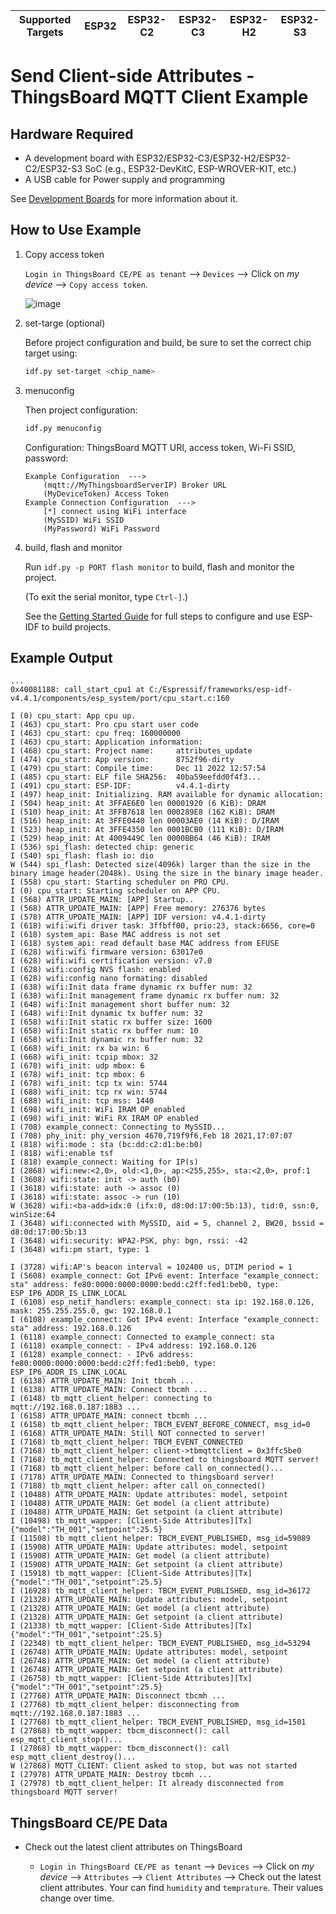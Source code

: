 | Supported Targets | ESP32 | ESP32-C2 | ESP32-C3 | ESP32-H2 | ESP32-S3 |
| ----------------- | ----- | -------- | -------- | -------- | -------- |

# Send Client-side Attributes - ThingsBoard MQTT Client Example

## Hardware Required

* A development board with ESP32/ESP32-C3/ESP32-H2/ESP32-C2/ESP32-S3 SoC (e.g., ESP32-DevKitC, ESP-WROVER-KIT, etc.)
* A USB cable for Power supply and programming

See [Development Boards](https://www.espressif.com/en/products/devkits) for more information about it.

## How to Use Example

1. Copy access token

   `Login in ThingsBoard CE/PE as tenant` --> `Devices` --> Click on *my device* --> `Copy access token`.

   ![image](../../.docs/images//copy-access-token/copy-access-token-1.png)

2. set-targe (optional)

   Before project configuration and build, be sure to set the correct chip target using:

   ```bash
   idf.py set-target <chip_name>
   ```

3. menuconfig

   Then project configuration:

   ```bash
   idf.py menuconfig
   ```

   Configuration: ThingsBoard MQTT URI, access token, Wi-Fi SSID, password:

   ```menuconfig
   Example Configuration  --->
       (mqtt://MyThingsboardServerIP) Broker URL
       (MyDeviceToken) Access Token 
   Example Connection Configuration  --->
       [*] connect using WiFi interface
       (MySSID) WiFi SSID 
       (MyPassword) WiFi Password                  
   ```

4. build, flash and monitor

   Run `idf.py -p PORT flash monitor` to build, flash and monitor the project.

   (To exit the serial monitor, type ``Ctrl-]``.)

   See the [Getting Started Guide](https://idf.espressif.com/) for full steps to configure and use ESP-IDF to build projects.

## Example Output

```none
...
0x40081188: call_start_cpu1 at C:/Espressif/frameworks/esp-idf-v4.4.1/components/esp_system/port/cpu_start.c:160

I (0) cpu_start: App cpu up.
I (463) cpu_start: Pro cpu start user code
I (463) cpu_start: cpu freq: 160000000
I (463) cpu_start: Application information:
I (468) cpu_start: Project name:     attributes_update
I (474) cpu_start: App version:      8752f96-dirty
I (479) cpu_start: Compile time:     Dec 11 2022 12:57:54
I (485) cpu_start: ELF file SHA256:  40ba59eefdd0f4f3...
I (491) cpu_start: ESP-IDF:          v4.4.1-dirty
I (497) heap_init: Initializing. RAM available for dynamic allocation:
I (504) heap_init: At 3FFAE6E0 len 00001920 (6 KiB): DRAM
I (510) heap_init: At 3FFB7618 len 000289E8 (162 KiB): DRAM
I (516) heap_init: At 3FFE0440 len 00003AE0 (14 KiB): D/IRAM
I (523) heap_init: At 3FFE4350 len 0001BCB0 (111 KiB): D/IRAM
I (529) heap_init: At 4009449C len 0000BB64 (46 KiB): IRAM
I (536) spi_flash: detected chip: generic
I (540) spi_flash: flash io: dio
W (544) spi_flash: Detected size(4096k) larger than the size in the binary image header(2048k). Using the size in the binary image header.
I (558) cpu_start: Starting scheduler on PRO CPU.
I (0) cpu_start: Starting scheduler on APP CPU.
I (568) ATTR_UPDATE_MAIN: [APP] Startup..
I (568) ATTR_UPDATE_MAIN: [APP] Free memory: 276376 bytes
I (578) ATTR_UPDATE_MAIN: [APP] IDF version: v4.4.1-dirty
I (618) wifi:wifi driver task: 3ffbff00, prio:23, stack:6656, core=0
I (618) system_api: Base MAC address is not set
I (618) system_api: read default base MAC address from EFUSE
I (628) wifi:wifi firmware version: 63017e0
I (628) wifi:wifi certification version: v7.0
I (628) wifi:config NVS flash: enabled
I (628) wifi:config nano formating: disabled
I (638) wifi:Init data frame dynamic rx buffer num: 32
I (638) wifi:Init management frame dynamic rx buffer num: 32
I (648) wifi:Init management short buffer num: 32
I (648) wifi:Init dynamic tx buffer num: 32
I (658) wifi:Init static rx buffer size: 1600
I (658) wifi:Init static rx buffer num: 10
I (658) wifi:Init dynamic rx buffer num: 32
I (668) wifi_init: rx ba win: 6
I (668) wifi_init: tcpip mbox: 32
I (678) wifi_init: udp mbox: 6
I (678) wifi_init: tcp mbox: 6
I (678) wifi_init: tcp tx win: 5744
I (688) wifi_init: tcp rx win: 5744
I (688) wifi_init: tcp mss: 1440
I (698) wifi_init: WiFi IRAM OP enabled
I (698) wifi_init: WiFi RX IRAM OP enabled
I (708) example_connect: Connecting to MySSID...
I (708) phy_init: phy_version 4670,719f9f6,Feb 18 2021,17:07:07
I (818) wifi:mode : sta (bc:dd:c2:d1:be:b0)
I (818) wifi:enable tsf
I (818) example_connect: Waiting for IP(s)
I (2868) wifi:new:<2,0>, old:<1,0>, ap:<255,255>, sta:<2,0>, prof:1
I (3608) wifi:state: init -> auth (b0)
I (3618) wifi:state: auth -> assoc (0)
I (3618) wifi:state: assoc -> run (10)
W (3628) wifi:<ba-add>idx:0 (ifx:0, d8:0d:17:00:5b:13), tid:0, ssn:0, winSize:64
I (3648) wifi:connected with MySSID, aid = 5, channel 2, BW20, bssid = d8:0d:17:00:5b:13
I (3648) wifi:security: WPA2-PSK, phy: bgn, rssi: -42
I (3648) wifi:pm start, type: 1

I (3728) wifi:AP's beacon interval = 102400 us, DTIM period = 1
I (5608) example_connect: Got IPv6 event: Interface "example_connect: sta" address: fe80:0000:0000:0000:bedd:c2ff:fed1:beb0, type: ESP_IP6_ADDR_IS_LINK_LOCAL
I (6108) esp_netif_handlers: example_connect: sta ip: 192.168.0.126, mask: 255.255.255.0, gw: 192.168.0.1
I (6108) example_connect: Got IPv4 event: Interface "example_connect: sta" address: 192.168.0.126
I (6118) example_connect: Connected to example_connect: sta
I (6118) example_connect: - IPv4 address: 192.168.0.126
I (6128) example_connect: - IPv6 address: fe80:0000:0000:0000:bedd:c2ff:fed1:beb0, type: ESP_IP6_ADDR_IS_LINK_LOCAL
I (6138) ATTR_UPDATE_MAIN: Init tbcmh ...
I (6138) ATTR_UPDATE_MAIN: Connect tbcmh ...
I (6148) tb_mqtt_client_helper: connecting to mqtt://192.168.0.187:1883 ...
I (6158) ATTR_UPDATE_MAIN: connect tbcmh ...
I (6158) tb_mqtt_client_helper: TBCM_EVENT_BEFORE_CONNECT, msg_id=0
I (6168) ATTR_UPDATE_MAIN: Still NOT connected to server!
I (7168) tb_mqtt_client_helper: TBCM_EVENT_CONNECTED
I (7168) tb_mqtt_client_helper: client->tbmqttclient = 0x3ffc5be0
I (7168) tb_mqtt_client_helper: Connected to thingsboard MQTT server!
I (7168) tb_mqtt_client_helper: before call on_connected()...
I (7178) ATTR_UPDATE_MAIN: Connected to thingsboard server!
I (7188) tb_mqtt_client_helper: after call on_connected()
I (10488) ATTR_UPDATE_MAIN: Update attributes: model, setpoint
I (10488) ATTR_UPDATE_MAIN: Get model (a client attribute)
I (10488) ATTR_UPDATE_MAIN: Get setpoint (a client attribute)
I (10498) tb_mqtt_wapper: [Client-Side Attributes][Tx] {"model":"TH_001","setpoint":25.5}
I (11508) tb_mqtt_client_helper: TBCM_EVENT_PUBLISHED, msg_id=59089
I (15908) ATTR_UPDATE_MAIN: Update attributes: model, setpoint
I (15908) ATTR_UPDATE_MAIN: Get model (a client attribute)
I (15908) ATTR_UPDATE_MAIN: Get setpoint (a client attribute)
I (15918) tb_mqtt_wapper: [Client-Side Attributes][Tx] {"model":"TH_001","setpoint":25.5}
I (16928) tb_mqtt_client_helper: TBCM_EVENT_PUBLISHED, msg_id=36172
I (21328) ATTR_UPDATE_MAIN: Update attributes: model, setpoint
I (21328) ATTR_UPDATE_MAIN: Get model (a client attribute)
I (21328) ATTR_UPDATE_MAIN: Get setpoint (a client attribute)
I (21338) tb_mqtt_wapper: [Client-Side Attributes][Tx] {"model":"TH_001","setpoint":25.5}
I (22348) tb_mqtt_client_helper: TBCM_EVENT_PUBLISHED, msg_id=53294
I (26748) ATTR_UPDATE_MAIN: Update attributes: model, setpoint
I (26748) ATTR_UPDATE_MAIN: Get model (a client attribute)
I (26748) ATTR_UPDATE_MAIN: Get setpoint (a client attribute)
I (26758) tb_mqtt_wapper: [Client-Side Attributes][Tx] {"model":"TH_001","setpoint":25.5}
I (27768) ATTR_UPDATE_MAIN: Disconnect tbcmh ...
I (27768) tb_mqtt_client_helper: disconnecting from mqtt://192.168.0.187:1883 ...
I (27768) tb_mqtt_client_helper: TBCM_EVENT_PUBLISHED, msg_id=1501
I (27868) tb_mqtt_wapper: tbcm_disconnect(): call esp_mqtt_client_stop()...
I (27868) tb_mqtt_wapper: tbcm_disconnect(): call esp_mqtt_client_destroy()...
W (27868) MQTT_CLIENT: Client asked to stop, but was not started
I (27978) ATTR_UPDATE_MAIN: Destroy tbcmh ...
I (27978) tb_mqtt_client_helper: It already disconnected from thingsboard MQTT server!
```

## ThingsBoard CE/PE Data

* Check out the latest client attributes on ThingsBoard

   * `Login in ThingsBoard CE/PE as tenant` --> `Devices` --> Click on *my device* --> `Attributes`  --> `Client Attributes` --> Check out the latest client attributes. Your can find `humidity` and `temprature`. Their values change over time.

